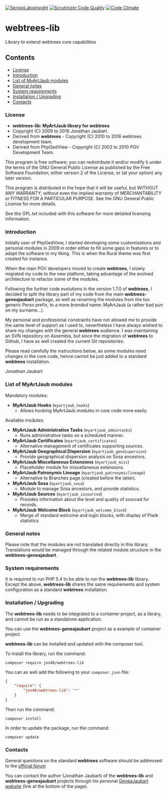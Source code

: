 [![SensioLabsInsight](https://insight.sensiolabs.com/projects/41e26058-ff3c-4836-82c0-bd59ec7f8ecb/mini.png)](https://insight.sensiolabs.com/projects/41e26058-ff3c-4836-82c0-bd59ec7f8ecb)
[![Scrutinizer Code Quality](https://scrutinizer-ci.com/g/jon48/webtrees-lib/badges/quality-score.png?b=master)](https://scrutinizer-ci.com/g/jon48/webtrees-lib/?branch=master)
[![Code Climate](https://codeclimate.com/github/jon48/webtrees-lib/badges/gpa.svg)](https://codeclimate.com/github/jon48/webtrees-lib)

# webtrees-lib
Library to extend webtrees core capabilities

## Contents

* [License](#license)
* [Introduction](#introduction)
* [List of MyArtJaub modules](#list-of-myartjaub-modules)
* [General notes](#general-notes)
* [System requirements](#system-requirements)
* [Installation / Upgrading](#installation--upgrading)
* [Contacts](#contacts)

### License

* **webtrees-lib: MyArtJaub library for webtrees**
* Copyright (C) 2009 to 2016 Jonathan Jaubart.
* Derived from **webtrees** - Copyright (C) 2010 to 2016  webtrees development team.
* Derived from PhpGedView - Copyright (C) 2002 to 2010  PGV Development Team.

This program is free software; you can redistribute it and/or modify it under the
terms of the GNU General Public License as published by the Free Software
Foundation; either version 2 of the License, or (at your option) any later version.

This program is distributed in the hope that it will be useful, but WITHOUT ANY
WARRANTY; without even the implied warranty of MERCHANTABILITY or FITNESS FOR A
PARTICULAR PURPOSE.  See the GNU General Public License for more details.

See the GPL.txt included with this software for more detailed licensing
information.


### Introduction

Initially user of PhpGedView, I started developing some customisations and personal 
modules in 2009 in order either to fill some gaps in features or to adapt the software
to my liking. This is when the Rural theme was first created for instance.

When the main PGV developers moved to create **webtrees**, I slowly migrated my code 
to the new platform, taking advantage of the evolved architecture to refactor some of
the modules.

Following the further code evolutions in the version 1.7.0 of **webtrees**, I decided
to split the library part of my code from the main **webtrees-geneajaubart** package, 
as well as renaming the modules from the too generic Perso prefix, to a more *branded*
name: MyArtJaub (a rather bad pun on my surname...). 

My personal and professional constraints have not allowed me to provide the same level
of support as I used to, nevertheless I have always wished to share my changes 
with the general **webtrees** audience. I was maintaining an SVN repository on Assembla,
but since the migration of **webtrees** to Github, I have as well created the current
Git repositories.

Please read carefully the instructions below, as some modules need changes in the core
code, hence cannot be just added to a standard **webtrees** installation.

*Jonathan Jaubart*

### List of MyArtJaub modules

Mandatory modules:

* **MyArtJaub Hooks** (`myartjaub_hooks`)
  * Allows hooking MyArtJaub modules in core code more easily.

Available modules:

* **MyArtJaub Administrative Tasks** (`myartjaub_admintasks`)
  * Runs administrative tasks on a scheduled manner.
* **MyArtJaub Certificates** (`myartjaub_certificates`)
  * Alternative management of certificates supporting sources.
* **MyArtJaub Geographical Dispersion** (`myartjaub_geodispersion`)
  * Provide geographical dispersion analysis on Sosa ancestors.  
* **MyArtJaub Miscellaneous Extensions** (`myartjaub_misc`)
  * Placeholder module for miscellaneous extensions.
* **MyArtJaub Patronymic Lineage** (`myartjaub_patronymiclineage`)
  * Alternative to Branches page (created before the latter).
* **MyArtJaub Sosa** (`myartjaub_sosa`)
  * Module to manage Sosa ancestors, and provide statistics.
* **MyArtJaub Sources** (`myartjaub_issourced`)
  * Provides information about the level and quality of sourced for records.
* **MyArtJaub Welcome Block** (`myartjaub_welcome_block`)
  * Merge of standard welcome and login blocks, with display of Piwik statistics
  
### General notes

Please note that the modules are not translated directly in this library. Translations 
would be managed through the related module structure in the  **webtrees-geneajaubart**.

### System requirements

It is required to run PHP 5.4 to be able to run the **webtrees-lib** library.
Except the above, **webtrees-lib** shares the same requirements and system configuration as a standard **webtrees** installation.

### Installation / Upgrading

The **webtrees-lib** needs to be integrated to a container project, as a library, and cannot be run 
as a standalone application.

You can use the **webtrees-geneajaubart** project as a example of container project.

**webtrees-lib** can be installed and updated with the composer tool.

To install the library, run the command:

```
composer require jon48/webtrees-lib
```

You can as well add the following to your `composer.json` file:

   ``` json
   {
       "require": {
           "jon48/webtrees-lib": "*"
       }
   }
   ```

Then run the command:

```
composer install
```
	
In order to update the package, run the command:

```
composer update
```

### Contacts

General questions on the standard **webtrees** software should be addressed to the
[official forum](http://www.webtrees.net/index.php/forum)

You can contact the author (Jonathan Jaubart) of the **webtrees-lib** and **webtrees-geneajaubart**
projects through his personal [GeneaJaubart website](http://genea.jaubart.com/wt/) (link
at the bottom of the page).

